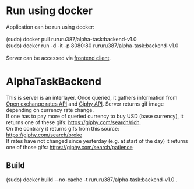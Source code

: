# Run using docker

Application can be run using docker:<br>
<br>
(sudo) docker pull rururu387/alpha-task:backend-v1.0 <br>
(sudo) docker run -d -it -p 8080:80 rururu387/alpha-task:backend-v1.0 <br>
<br>
Server can be accessed via 
[frontend client]("https://github.com/rururu387/AlphaTaskFrontend").

# AlphaTaskBackend

This is server is an interlayer. Once queried, it gathers information from 
[Open exchange rates API](https://docs.openexchangerates.org/docs/latest-json) 
and [Giphy API](https://developers.giphy.com/docs/api#quick-start-guide). 
Server returns gif image depending on currency rate change. <br>
If one has to pay more of queried currency to buy USD (base currency), 
it returns one of these gifs: https://giphy.com/search/rich. <br>
On the contrary it returns gifs from this source: https://giphy.com/search/broke <br>
If rates have not changed since yesterday (e.g. at start of the day) it returns 
one of those gifs: https://giphy.com/search/patience

## Build

(sudo) docker build --no-cache -t rururu387/alpha-task:backend-v1.0 .